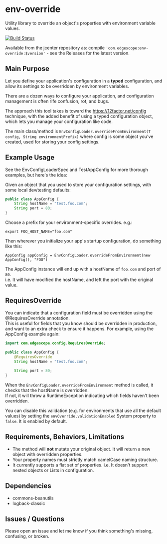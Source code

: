 # env-override

Utility library to override an object's properties with environment variable values.  

[![Build Status](https://travis-ci.org/dtanner/env-override.svg?branch=master)](https://travis-ci.org/dtanner/env-override)

Available from the jcenter repository as: compile `'com.edgescope:env-override:$version'` - see the Releases for the latest version.

## Main Purpose
Let you define your application's configuration in a **typed** configuration, 
and allow its settings to be overridden by environment variables.

There are a dozen ways to configure your application, and configuration management is often rife confusion, rot, and bugs.  

The approach this tool takes is toward the https://12factor.net/config
technique, with the added benefit of using a typed configuration object, which lets you manage your configuration like code. 

The main class/method is `EnvConfigLoader.overrideFromEnvironment(T config, String environmentPrefix)`
where config is some object you've created, used for storing your config settings. 

## Example Usage
See the EnvConfigLoaderSpec and TestAppConfig for more thorough examples, but here's the idea:

Given an object that you used to store your configuration settings, with some local dev/testing defaults:
```java
public class AppConfig {
    String hostName = "test.foo.com";
    String port = 80;
}
```

Choose a prefix for your environment-specific overrides.  e.g.: 

    export FOO_HOST_NAME="foo.com"

Then wherever you initialize your app's startup configuration, do something like this:

    AppConfig appConfig = EnvConfigLoader.overrideFromEnvironment(new AppConfig(), "FOO") 


The AppConfig instance will end up with a hostName of `foo.com` and port of `80`.  
i.e. It will have modified the hostName, and left the port with the original value.

## RequiresOverride
You can indicate that a configuration field must be overridden using the @RequiresOverride annotation.  
This is useful for fields that you know should be overridden in production, and want to an extra check to ensure it happens.
For example, using the AppConfig example again:
```java
import com.edgescope.config.RequiresOverride;

public class AppConfig {
    @RequiresOverride
    String hostName = "test.foo.com";
    
    String port = 80;
}
```

When the `EnvConfigLoader.overrideFromEnvironment` method is called, it checks that the hostName is overridden.  
If not, it will throw a RuntimeException indicating which fields haven't been overridden.
 
You can disable this validation (e.g. for environments that use all the default values) by setting the `envOverride.validationEnabled` System property to `false`.  It is enabled by default.

## Requirements, Behaviors, Limitations
- The method will **not** mutate your original object. It will return a new object with overridden properties.
- Your property names must strictly match camelCase naming structure.
- It currently supports a flat set of properties. i.e. It doesn't support nested objects or Lists in configuration.  

## Dependencies
- commons-beanutils
- logback-classic

## Issues / Questions
Please open an issue and let me know if you think something's missing, confusing, or broken.   

